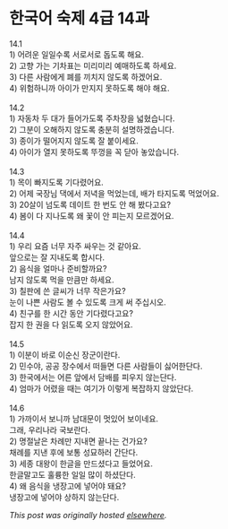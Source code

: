 # 한국어 숙제 4급 14과

<p>14.1<br>1) 어려운 일일수록 서로서로 돕도록 해요.<br>2) 고향 가는 기차표는 미리미리 예매하도록 하세요.<br>3) 다른 사람에게 폐를 끼치지 않도록 하겠어요.<br>4) 위험하니까 아이가 만지지 못하도록 해야 해요.<br><br>14.2<br>1) 자동차 두 대가 들어가도록 주차장을 넓혔습니다.<br>2) 그분이 오해하지 않도록 충분히 설명하겠습니다.<br>3) 종이가 떨어지지 않도록 잘 붙이세요.<br>4) 아이가 열지 못하도록 뚜껑을 꼭 닫아 놓았습니다.<br><br>14.3<br>1) 목이 빠지도록 기다렸어요.<br>2) 어제 국장님 댁에서 저녁을 먹었는데, 배가 타지도록 먹었어요.<br>3) 20살이 넘도록 데이트 한 번도 안 해 봤다고요?<br>4) 봄이 다 지나도록 왜 꽃이 안 피는지 모르겠어요.<br><br>14.4<br>1) 우리 요즘 너무 자주 싸우는 것 같아요.<br>앞으로는 잘 지내도록 합시다.<br>2) 음식을 얼마나 준비할까요?<br>남지 않도록 먹을 만큼만 하세요.<br>3) 칠판에 쓴 글씨가 너무 작은가요?<br>눈이 나쁜 사람도 볼 수 있도록 크게 써 주십시오.<br>4) 친구를 한 시간 동안 기다렸다고요?<br>잡지 한 권을 다 읽도록 오지 않았어요.<br><br>14.5<br>1) 이분이 바로 이순신 장군이란다.<br>2) 민수야, 공공 장수에서 떠들면 다른 사람들이 싫어한단다.<br>3) 한국에서는 어른 앞에서 담배를 피우지 않는단다.<br>4) 엄마가 어렸을 때는 여기가 이렇게 복잡하지 않았단다.<br><br>14.6<br>1) 가까이서 보니까 남대문이 멋있어 보이네요.<br>그래, 우리나라 국보란다.<br>2) 명절날은 차례만 지내면 끝나는 건가요?<br>채례를 지낸 후에 보통 성묘하러 간단다.<br>3) 세종 대왕이 한글을 만드셨다고 들었어요.<br>한글말고도 훌륭한 일일 많이 하셨단다.<br>4) 왜 음식을 냉장고에 넣어야 돼요?<br>냉장고에 넣어야 상하지 않는단다.</p>


*This post was originally hosted [elsewhere](http://planspace.blogspot.com/2009/07/4-14.html).*
